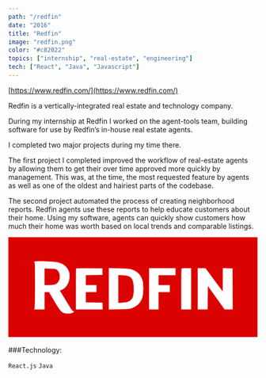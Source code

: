 ```yaml
---
path: "/redfin"
date: "2016"
title: "Redfin"
image: "redfin.png"
color: "#c82022"
topics: ["internship", "real-estate", "engineering"]
tech: ["React", "Java", "Javascript"]
---
```


[https://www.redfin.com/](https://www.redfin.com/)

Redfin is a vertically-integrated real estate and technology company.

During my internship at Redfin I worked on the agent-tools team, building software for use by Redfin’s in-house real estate agents.

I completed two major projects during my time there.

The first project I completed improved the workflow of real-estate agents by allowing them to get their over time approved more quickly by management. This was, at the time, the most requested feature by agents as well as one of the oldest and hairiest parts of the codebase. 

The second project automated the process of creating neighborhood reports. Redfin agents use these reports to help educate customers about their home. Using my software, agents can quickly show customers how much their home was worth based on local trends and comparable listings.

![alt text](/images/redfin/redfin.png "Redfin Logo")

###Technology:

`React.js` `Java`


